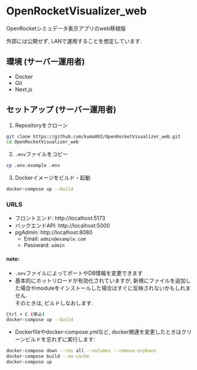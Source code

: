 # OpenRocketVisualizer_web
OpenRocketシミュデータ表示アプリのweb移植版

外部には公開せず, LANで運用することを想定しています.


## 環境 (サーバー運用者)
- Docker
- Git
- Next.js

## セットアップ (サーバー運用者)

1. Repositoryをクローン
```bash
git clone https://github.com/kuma003/OpenRocketVisualizer_web.git
cd OpenRocketVisualizer_web
```
2. ```.env```ファイルをコピー
```bash
cp .env.example .env
```
3. Dockerイメージをビルド・起動
```bash
docker-compose up --build
```

### URLS
- フロントエンド: http://localhost:5173
- バックエンドAPI: http://localhost:5000
- pgAdmin: http://localhost:8080
    - Email: ```admin@example.com```
    - Passward: ```admin```

#### note:  
- ```.env```ファイルによってポートやDB情報を変更できます
- 基本的にホットリロードが有効化されていますが, 新規にファイルを追加した場合やmoduleをインストールした場合はすぐに反映されないかもしれません.  
そのときは, ビルドしなおします.
```bash
Ctrl + C (停止)
docker-compose up --build
```
- Dockerfileやdocker-compose.ymlなど, docker関連を変更したときはクリーンビルドを忘れずに実行します:
```bash
docker-compose down --rmi all --volumes --remove-orphans
docker-compose build --no-cache
docker-compose up
```